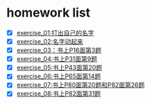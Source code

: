 
# homework list
- [x] [exercise_01:打出自己的名字](https://github.com/kangjiehang/computational-physics_N2015301020076/blob/master/exercise_01.md )
- [x] [exercise_02:名字动起来](https://github.com/kangjiehang/computational-physics_N2015301020076/blob/master/exercise_02.md)
- [x] [exercise_03：书上P16面第3题](https://note.youdao.com/web/#/file/recent/markdown/WEB490a3520f0db827e502baf5884bfe1b8/)
- [x] [exercise_04:书上P31面第9题](https://note.youdao.com/web/#/file/recent/markdown/WEB691068fd22c748bb36409c82b6916b1e/)
- [x] [exercise_05:书上P43面第20题](https://note.youdao.com/web/#/file/recent/markdown/WEBf15129cd532c1cab9cfc556bf1686bb2/)
- [x] [exercise_06:书上P65面第14题](https://note.youdao.com/web/#/file/recent/markdown/WEB6fd243209f97482389c21a846fbcb709/)
- [x] [exercise_07:书上P80面第20题和P82面第26题](https://note.youdao.com/web/#/file/recent/markdown/WEBce4406e211a1e641f5f6a0172e2ca6c5/)
- [x] [exercise_08:书上P82面第31题](http://note.youdao.com/noteshare?id=1a3a04577207e5db87f18c39087c6dc0)
